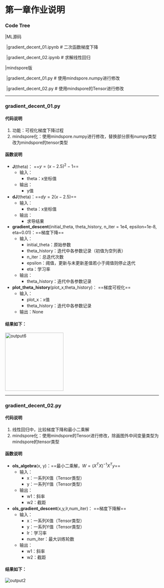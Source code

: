 # 第一章作业说明


### Code Tree

|ML源码

​		|gradient_decent_01.ipynb # 二次函数梯度下降

​		|gradient_decent_02.ipynb # 求解线性回归

|mindspore版

​		|gradient_decent_01.py # 使用mindspore.numpy进行修改

​		|gradient_decent_02.py # 使用mindspore的Tensor进行修改

------

### gradient_decent_01.py

#### 代码说明

1. 功能：可视化梯度下降过程
2. mindspore化：使用mindspore.numpy进行修改，替换部分原有numpy类型改为mindspore的tensor类型

#### 函数说明

- **J**(theta)： ==$y=(x-2.5)^2-1$==
  - 输入：
    - theta：x坐标值
  - 输出：
    - y值
- **dJ**(theta)：==$dy=2(x-2.5)$==
  - 输入：
    - theta：x坐标值
  - 输出：
    - 求导结果
- **gradient_descent**(initial_theta, theta_history, n_iter = 1e4, epsilon=1e-8, eta=0.01)：==梯度下降==
  - 输入：
    - initial_theta：原始参数
    - theta_history：迭代中各参数记录（初值为空列表）
    - n_iter：总迭代次数
    - epsilon：阈值，更新与未更新差值若小于阈值则停止迭代
    - eta：学习率
  - 输出：
    - theta_history：迭代中各参数记录
- **plot_theta_history**(plot_x,theta_history)： ==梯度可视化==
  - 输入：
    - plot_x：x值
    - theta_history：迭代中各参数记录
  - 输出：None

#### 结果如下：

<img width="191" alt="output6" src="https://user-images.githubusercontent.com/60317828/161772587-a5ad589d-2d90-48c3-8823-65b6b6e14e38.png">


------

### gradient_decent_02.py

#### 代码说明

1. 线性回归中，比较梯度下降和最小二乘解
2. mindspore化：使用mindspore的Tensor进行修改，除画图外中间变量类型为mindspore的tensor类型

#### 函数说明

- **ols_algebra**(x, y)：==最小二乘解，$W = (X^TX)^{-1}X^Ty$==
  - 输入：
    - x：一系列X值（Tensor类型）
    - y：一系列Y值（Tensor类型）
  - 输出：
    - w1：斜率
    - w2：截距
- **ols_gradient_descent**(x,y,lr,num_iter)： ==梯度下降解==
  - 输入：
    - x：一系列X值（Tensor类型）
    - y：一系列Y值（Tensor类型）
    - lr：学习率
    - num_iter：最大训练轮数
  - 输出：
    - w1：斜率
    - w2：截距

#### 结果如下：

![output2](https://user-images.githubusercontent.com/60317828/161772623-20b60776-a123-40d2-a9b3-49a5988161b4.png)

